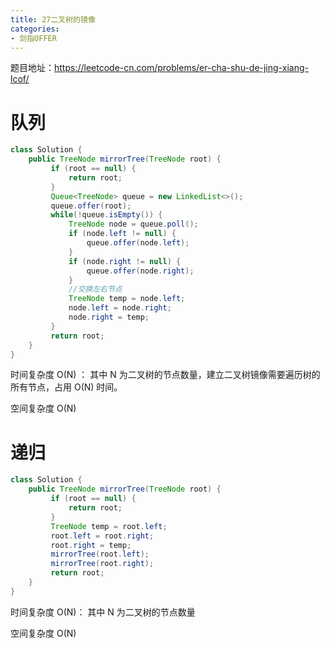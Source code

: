 ```yaml
---
title: 27二叉树的镜像
categories: 
- 剑指OFFER
---
```


题目地址：https://leetcode-cn.com/problems/er-cha-shu-de-jing-xiang-lcof/

# 队列

```java
class Solution {
    public TreeNode mirrorTree(TreeNode root) {
         if (root == null) {
             return root;
         }
         Queue<TreeNode> queue = new LinkedList<>();
         queue.offer(root);
         while(!queue.isEmpty()) {
             TreeNode node = queue.poll();
             if (node.left != null) {
                 queue.offer(node.left);
             }
             if (node.right != null) {
                 queue.offer(node.right);
             }
             //交换左右节点
             TreeNode temp = node.left;
             node.left = node.right;
             node.right = temp;
         }
         return root;
    }
}
```

时间复杂度 O(N) ： 其中 N 为二叉树的节点数量，建立二叉树镜像需要遍历树的所有节点，占用 O(N) 时间。

空间复杂度 O(N)

# 递归

```java
class Solution {
    public TreeNode mirrorTree(TreeNode root) {
         if (root == null) {
             return root;
         }
         TreeNode temp = root.left;
         root.left = root.right;
         root.right = temp;
         mirrorTree(root.left);
         mirrorTree(root.right);
         return root;
    }
}
```

时间复杂度 O(N)： 其中 N 为二叉树的节点数量

空间复杂度 O(N) 